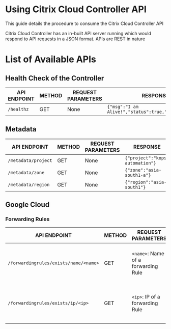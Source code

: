 # Using Citrix Cloud Controller API

This guide details the procedure to consume the Citrix Cloud Controller API

Citrix Cloud Controller has an in-built API server running which would respond to API requests in a JSON format. APIs are REST in nature

# List of Available APIs

## Health Check of the Controller

| API ENDPOINT | METHOD | REQUEST PARAMETERS | RESPONSE | COMMENTS | 
| --- | --- | --- | --- | --- |
| `/healthz` | GET | None | `{"msg":"I am Alive!","status":true,"success":true}` | None |


## Metadata

| API ENDPOINT | METHOD | REQUEST PARAMETERS | RESPONSE | COMMENTS |
| --- | --- | --- | --- | --- |
| `/metadata/project` | GET | None | `{"project":"kops-automation"}` | None |
| `/metadata/zone` | GET | None | `{"zone":"asia-south1-a"}` | None |
| `/metadata/region` | GET | None | `{"region":"asia-south1"}` | None |

## Google Cloud

### Forwarding Rules

| API ENDPOINT | METHOD | REQUEST PARAMETERS | RESPONSE | COMMENTS |
| --- | --- | --- | --- | --- |
| `/forwardingrules/exists/name/<name>` | GET | `<name>`: Name of a forwarding Rule | `{"exists":"true"}` | Check if a Forwarding rule of name is already existing in GCP |
| `/forwardingrules/exists/ip/<ip>` | GET | `<ip>`: IP of a forwarding Rule | `{"exists":"true"}` | Check if a Forwarding rule of IP is already existing in GCP |
